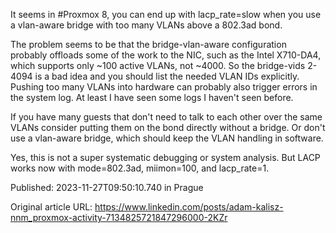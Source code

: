 It seems in #Proxmox 8, you can end up with lacp_rate=slow when you use a vlan-aware bridge with too many VLANs above a 802.3ad bond.

The problem seems to be that the bridge-vlan-aware configuration probably offloads some of the work to the NIC, such as the Intel X710-DA4, which supports only ~100 active VLANs, not ~4000. So the bridge-vids 2-4094 is a bad idea and you should list the needed VLAN IDs explicitly.
Pushing too many VLANs into hardware can probably also trigger errors in the system log. At least I have seen some logs I haven't seen before.

If you have many guests that don't need to talk to each other over the same VLANs consider putting them on the bond directly without a bridge. Or don't use a vlan-aware bridge, which should keep the VLAN handling in software.

Yes, this is not a super systematic debugging or system analysis. But LACP works now with mode=802.3ad, miimon=100, and lacp_rate=1.


Published: 2023-11-27T09:50:10.740 in Prague

Original article URL: https://www.linkedin.com/posts/adam-kalisz-nnm_proxmox-activity-7134825721847296000-2KZr

